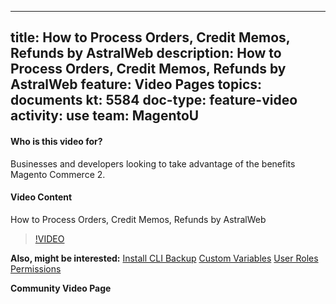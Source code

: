 
---
title: How to Process Orders, Credit Memos, Refunds by AstralWeb
description: How to Process Orders, Credit Memos, Refunds by AstralWeb
feature: Video Pages
topics: documents
kt: 5584
doc-type: feature-video
activity: use
team: MagentoU
---

#### Who is this video for?

Businesses and developers looking to take advantage of the benefits Magento Commerce 2.

#### Video Content

How to Process Orders, Credit Memos, Refunds by AstralWeb
>[!VIDEO](https://video.tv.adobe.com/v/35739)

**Also, might be interested:**
[Install CLI Backup](https://devdocs.magento.com/guides/v2.4/install-gde/install/cli/install-cli-backup.html)
[Custom Variables](https://docs.magento.com/user-guide/marketing/variables-custom.html)
[User Roles Permissions](https://docs.magento.com/user-guide/system/permissions-user-roles.html)

**Community Video Page**